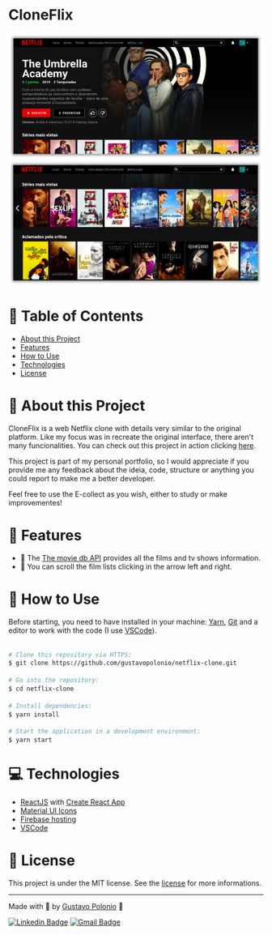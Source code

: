 # CloneFlix

<p align="center">
   <img src="https://github.com/gustavopolonio/netflix-clone/blob/main/.github/web1.png" width="700"/>
   <img src="https://github.com/gustavopolonio/netflix-clone/blob/main/.github/web2.png" width="700"/>
</p>

# :pushpin: Table of Contents

* [About this Project](#book-about-this-project)
* [Features](#rocket-features)
* [How to Use](#construction_worker-how-to-use)
* [Technologies](#computer-technologies)
* [License](#closed_book-license)

# :book: About this Project

CloneFlix is a web Netflix clone with details very similar to the original platform. Like my focus was in recreate the original interface, there aren't many funcionalities. You can check out this project in action clicking [here](https://cloneflix-8a636.web.app/).

This project is part of my personal portfolio, so I would appreciate if you provide me any feedback about the ideia, code, structure or anything you could 
report to make me a better developer.

Feel free to use the E-collect as you wish, either to study or make improvementes!

# :rocket: Features 
- :blue_book: The [The movie db API](https://www.themoviedb.org/documentation/api) provides all the films and tv shows information.
- :office: You can scroll the film lists clicking in the arrow left and right.

# :construction_worker: How to Use

Before starting, you need to have installed in your machine: [Yarn](https://yarnpkg.com/), [Git](https://git-scm.com/) 
and a editor to work with the code (I use [VSCode](https://code.visualstudio.com/)).

```bash

# Clone this repository via HTTPS:
$ git clone https://github.com/gustavopolonio/netflix-clone.git

# Go into the repository:
$ cd netflix-clone

# Install dependencies:
$ yarn install

# Start the application in a development environment:
$ yarn start

```

# :computer: Technologies

* [ReactJS](https://reactjs.org/) with [Create React App](https://create-react-app.dev/)
* [Material UI Icons](https://material-ui.com/pt/components/icons/)
* [Firebase hosting](https://firebase.google.com/docs/hosting)
* [VSCode](https://code.visualstudio.com/)

# :closed_book: License

This project is under the MIT license. See the [license](https://github.com/gustavopolonio/netflix-clone/blob/main/LICENSE) for more informations.

---

Made with :green_heart: by [Gustavo Polonio](https://github.com/gustavopolonio) 🚀

[![Linkedin Badge](https://img.shields.io/badge/-Gustavo-blue?style=flat-square&logo=Linkedin&logoColor=white&link=https://www.linkedin.com/in/gustavo-polonio-04b77a169/)](https://www.linkedin.com/in/gustavo-polonio-04b77a169/)
[![Gmail Badge](https://img.shields.io/badge/-gustavopolonio1@gmail.com-c14438?style=flat-square&logo=Gmail&logoColor=white&link=mailto:gustavopolonio1@gmail.com)](mailto:gustavopolonio1@gmail.com)
